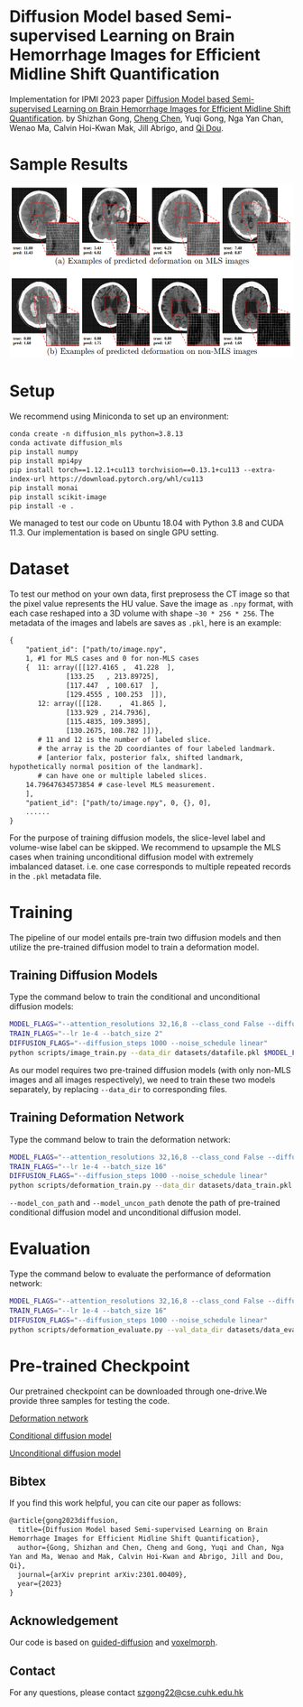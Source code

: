 # Diffusion Model based Semi-supervised Learning on Brain Hemorrhage Images for Efficient Midline Shift Quantification

Implementation for IPMI 2023 paper [Diffusion Model based Semi-supervised Learning on Brain Hemorrhage Images for Efficient Midline Shift Quantification](https://arxiv.org/abs/2301.00409).
by Shizhan Gong, [Cheng Chen](https://cchen-cc.github.io/), Yuqi Gong, Nga Yan Chan, Wenao Ma, Calvin Hoi-Kwan Mak, Jill Abrigo, and [Qi Dou](https://www.cse.cuhk.edu.hk/~qdou/index.html).

# Sample Results
![Alt text](results.png?raw=true "Title")

# Setup
We recommend using Miniconda to set up an environment:
```
conda create -n diffusion_mls python=3.8.13
conda activate diffusion_mls
pip install numpy
pip install mpi4py
pip install torch==1.12.1+cu113 torchvision==0.13.1+cu113 --extra-index-url https://download.pytorch.org/whl/cu113
pip install monai
pip install scikit-image
pip install -e .
```
We managed to test our code on Ubuntu 18.04 with Python 3.8 and CUDA 11.3. Our implementation is based on single GPU setting.

# Dataset
To test our method on your own data, first preprosess the CT image so that the pixel value represents the HU value. 
Save the image as `.npy` format, with each case reshaped into a 3D volume with shape `~30 * 256 * 256`.
The metadata of the images and labels are saves as `.pkl`, here is an example:
```
{
    "patient_id": ["path/to/image.npy",
    1, #1 for MLS cases and 0 for non-MLS cases
    {  11: array([[127.4165 ,  41.228  ],
              [133.25   , 213.89725],
              [117.447  , 100.617  ],
              [129.4555 , 100.253  ]]),
       12: array([[128.    ,  41.865 ],
              [133.929 , 214.7936],
              [115.4835, 109.3895],
              [130.2675, 108.782 ]])}, 
       # 11 and 12 is the number of labeled slice.
       # the array is the 2D coordiantes of four labeled landmark.
       # [anterior falx, posterior falx, shifted landmark, hypothetically normal position of the landmark].
       # can have one or multiple labeled slices.
    14.79647634573854 # case-level MLS measurement.
    ],
    "patient_id": ["path/to/image.npy", 0, {}, 0],
    ......
}
```
For the purpose of training diffusion models, the slice-level label and volume-wise label can be skipped. 
We recommend to upsample the MLS cases when training unconditional diffusion model with extremely imbalanced dataset. i.e. one case corresponds to multiple repeated records in the `.pkl` metadata file.

# Training
The pipeline of our model entails pre-train two diffusion models and then utilize the pre-trained diffusion model to train a deformation model.

## Training Diffusion Models

Type the command below to train the conditional and unconditional diffusion models:
```sh
MODEL_FLAGS="--attention_resolutions 32,16,8 --class_cond False --diffusion_steps 1000 --image_size 256 --learn_sigma True --noise_schedule linear --num_channels 128 --num_head_channels 64 --num_res_blocks 2 --resblock_updown True --use_fp16 False --use_scale_shift_norm True"
TRAIN_FLAGS="--lr 1e-4 --batch_size 2"
DIFFUSION_FLAGS="--diffusion_steps 1000 --noise_schedule linear"
python scripts/image_train.py --data_dir datasets/datafile.pkl $MODEL_FLAGS $DIFFUSION_FLAGS $TRAIN_FLAGS
```
As our model requires two pre-trained diffusion models (with only non-MLS images and all images respectively), we need to train these two models separately, by replacing `--data_dir` to corresponding files.

## Training Deformation Network

Type the command below to train the deformation network:
```sh
MODEL_FLAGS="--attention_resolutions 32,16,8 --class_cond False --diffusion_steps 1000 --image_size 256 --learn_sigma True --noise_schedule linear --num_channels 128 --num_head_channels 64 --num_res_blocks 2 --resblock_updown True --use_fp16 False --use_scale_shift_norm True"
TRAIN_FLAGS="--lr 1e-4 --batch_size 16"
DIFFUSION_FLAGS="--diffusion_steps 1000 --noise_schedule linear"
python scripts/deformation_train.py --data_dir datasets/data_train.pkl --val_data_dir datasets/data_eval.pkl --model_con_path models/model_con.pt --model_uncon_path models/model_uncon.pt $MODEL_FLAGS $DIFFUSION_FLAGS $TRAIN_FLAGS
```
`--model_con_path` and `--model_uncon_path` denote the path of pre-trained conditional diffusion model and unconditional diffusion model.

# Evaluation
Type the command below to evaluate the performance of deformation network:
```sh
MODEL_FLAGS="--attention_resolutions 32,16,8 --class_cond False --diffusion_steps 1000 --image_size 256 --learn_sigma True --noise_schedule linear --num_channels 128 --num_head_channels 64 --num_res_blocks 2 --resblock_updown True --use_fp16 False --use_scale_shift_norm True"
TRAIN_FLAGS="--lr 1e-4 --batch_size 16"
DIFFUSION_FLAGS="--diffusion_steps 1000 --noise_schedule linear"
python scripts/deformation_evaluate.py --val_data_dir datasets/data_eval.pkl --model_path path/to/deformation/checkpoint.pt --model_con_path models/model_con.pt --model_uncon_path models/model_uncon.pt $MODEL_FLAGS $DIFFUSION_FLAGS $TRAIN_FLAGS
```

# Pre-trained Checkpoint

Our pretrained checkpoint can be downloaded through one-drive.We provide three samples for testing the code.

[Deformation network](https://mycuhk-my.sharepoint.com/:u:/g/personal/1155187960_link_cuhk_edu_hk/EZ4DITujUkxKmSZblvi0ln0BjfUN21H-iaAmC3cG4MuXVQ?e=1DKKYv)

[Conditional diffusion model](https://mycuhk-my.sharepoint.com/:u:/g/personal/1155187960_link_cuhk_edu_hk/EQewW1cIG6FJu0kMVcaUBr8BdJxJdJwuXXLRAxtKDq0bMA?e=pLYMKt)

[Unconditional diffusion model](https://mycuhk-my.sharepoint.com/:u:/g/personal/1155187960_link_cuhk_edu_hk/EYTfnurtp7NEs6PJad7BcuQBFt3_QRMHPBlZO5I_stEE-g?e=wcgc5I)

## Bibtex
If you find this work helpful, you can cite our paper as follows:
```
@article{gong2023diffusion,
  title={Diffusion Model based Semi-supervised Learning on Brain Hemorrhage Images for Efficient Midline Shift Quantification},
  author={Gong, Shizhan and Chen, Cheng and Gong, Yuqi and Chan, Nga Yan and Ma, Wenao and Mak, Calvin Hoi-Kwan and Abrigo, Jill and Dou, Qi},
  journal={arXiv preprint arXiv:2301.00409},
  year={2023}
}
```

## Acknowledgement
Our code is based on [guided-diffusion](https://github.com/openai/guided-diffusion) and [voxelmorph](https://github.com/voxelmorph/voxelmorph).

## Contact
For any questions, please contact <a href="mailto:szgong22@cse.cuhk.edu.hk">szgong22@cse.cuhk.edu.hk</a>
